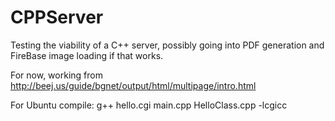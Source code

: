 # CPPServer
Testing the viability of a C++ server, possibly going into PDF generation and FireBase image loading if that works.

For now, working from http://beej.us/guide/bgnet/output/html/multipage/intro.html

For Ubuntu compile: g++ hello.cgi main.cpp HelloClass.cpp -lcgicc
